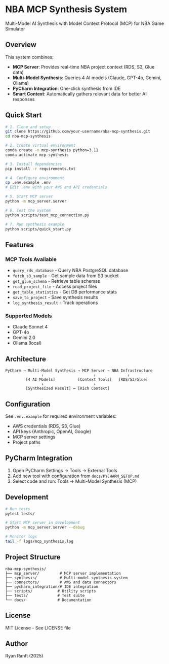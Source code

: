 # NBA MCP Synthesis System

Multi-Model AI Synthesis with Model Context Protocol (MCP) for NBA Game Simulator

## Overview

This system combines:
- **MCP Server**: Provides real-time NBA project context (RDS, S3, Glue data)
- **Multi-Model Synthesis**: Queries 4 AI models (Claude, GPT-4o, Gemini, Ollama)
- **PyCharm Integration**: One-click synthesis from IDE
- **Smart Context**: Automatically gathers relevant data for better AI responses

## Quick Start

```bash
# 1. Clone and setup
git clone https://github.com/your-username/nba-mcp-synthesis.git
cd nba-mcp-synthesis

# 2. Create virtual environment
conda create -n mcp-synthesis python=3.11
conda activate mcp-synthesis

# 3. Install dependencies
pip install -r requirements.txt

# 4. Configure environment
cp .env.example .env
# Edit .env with your AWS and API credentials

# 5. Start MCP server
python -m mcp_server.server

# 6. Test the system
python scripts/test_mcp_connection.py

# 7. Run synthesis example
python scripts/quick_start.py
```

## Features

### MCP Tools Available
- `query_rds_database` - Query NBA PostgreSQL database
- `fetch_s3_sample` - Get sample data from S3 bucket
- `get_glue_schema` - Retrieve table schemas
- `read_project_file` - Access project files
- `get_table_statistics` - Get DB performance stats
- `save_to_project` - Save synthesis results
- `log_synthesis_result` - Track operations

### Supported Models
- Claude Sonnet 4
- GPT-4o
- Gemini 2.0
- Ollama (local)

## Architecture

```
PyCharm → Multi-Model Synthesis → MCP Server → NBA Infrastructure
                ↓                      ↓              ↓
         [4 AI Models]          [Context Tools]   [RDS/S3/Glue]
                ↓                      ↓              
         [Synthesized Result] ← [Rich Context]
```

## Configuration

See `.env.example` for required environment variables:
- AWS credentials (RDS, S3, Glue)
- API keys (Anthropic, OpenAI, Google)
- MCP server settings
- Project paths

## PyCharm Integration

1. Open PyCharm Settings → Tools → External Tools
2. Add new tool with configuration from `docs/PYCHARM_SETUP.md`
3. Select code and run: Tools → Multi-Model Synthesis (MCP)

## Development

```bash
# Run tests
pytest tests/

# Start MCP server in development
python -m mcp_server.server --debug

# Monitor logs
tail -f logs/mcp_synthesis.log
```

## Project Structure

```
nba-mcp-synthesis/
├── mcp_server/         # MCP server implementation
├── synthesis/          # Multi-model synthesis system
├── connectors/         # AWS and data connectors
├── pycharm_integration/# IDE integration
├── scripts/           # Utility scripts
├── tests/             # Test suite
└── docs/              # Documentation
```

## License

MIT License - See LICENSE file

## Author

Ryan Ranft (2025)
